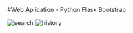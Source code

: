 #Web Aplication - Python Flask Bootstrap 

![search](https://github.com/tayyipaltunoz/login_flask/assets/46850860/135adf37-2296-46c7-8316-5d259d7cd3e6)
![history](https://github.com/tayyipaltunoz/login_flask/assets/46850860/a356c010-65b8-47e5-a6e5-14aca9846788)

